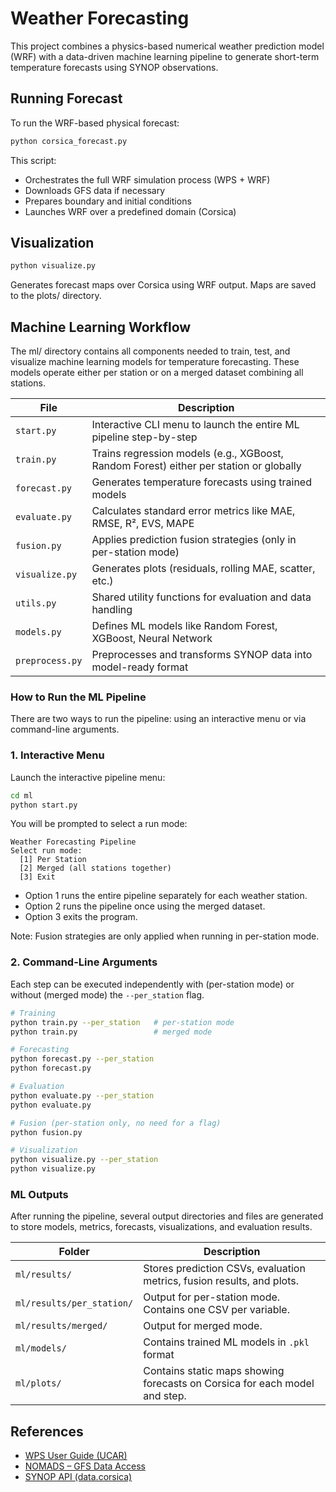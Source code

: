 # Weather Forecasting

This project combines a physics-based numerical weather prediction model (WRF) with a data-driven machine learning pipeline to generate short-term temperature forecasts using SYNOP observations.

## Running Forecast

To run the WRF-based physical forecast:
```bash
python corsica_forecast.py
```

This script:

* Orchestrates the full WRF simulation process (WPS + WRF)
* Downloads GFS data if necessary
* Prepares boundary and initial conditions
* Launches WRF over a predefined domain (Corsica)

## Visualization
```bash
python visualize.py
```
Generates forecast maps over Corsica using WRF output. Maps are saved to the plots/ directory.

## Machine Learning Workflow

The ml/ directory contains all components needed to train, test, and visualize machine learning models for temperature forecasting. These models operate either per station or on a merged dataset combining all stations.

| File           | Description |
|----------------|-------------|
| `start.py`     | Interactive CLI menu to launch the entire ML pipeline step-by-step |
| `train.py`     | Trains regression models (e.g., XGBoost, Random Forest) either per station or globally |
| `forecast.py`  | Generates temperature forecasts using trained models |
| `evaluate.py`  | Calculates standard error metrics like MAE, RMSE, R², EVS, MAPE |
| `fusion.py`    | Applies prediction fusion strategies (only in per-station mode) |
| `visualize.py` | Generates plots (residuals, rolling MAE, scatter, etc.) |
| `utils.py`     | Shared utility functions for evaluation and data handling |
| `models.py`    | Defines ML models like Random Forest, XGBoost, Neural Network |
| `preprocess.py`| Preprocesses and transforms SYNOP data into model-ready format |

### How to Run the ML Pipeline

There are two ways to run the pipeline: using an interactive menu or via command-line arguments.

### 1. Interactive Menu

Launch the interactive pipeline menu:

```bash
cd ml
python start.py
```

You will be prompted to select a run mode:

```
Weather Forecasting Pipeline
Select run mode:
  [1] Per Station
  [2] Merged (all stations together)
  [3] Exit
```

* Option 1 runs the entire pipeline separately for each weather station.
* Option 2 runs the pipeline once using the merged dataset.
* Option 3 exits the program.

Note: Fusion strategies are only applied when running in per-station mode.

### 2. Command-Line Arguments

Each step can be executed independently with (per-station mode) or without (merged mode) the `--per_station` flag.

```bash
# Training
python train.py --per_station   # per-station mode
python train.py                 # merged mode

# Forecasting
python forecast.py --per_station
python forecast.py

# Evaluation
python evaluate.py --per_station
python evaluate.py

# Fusion (per-station only, no need for a flag)
python fusion.py

# Visualization
python visualize.py --per_station
python visualize.py
```

### ML Outputs
After running the pipeline, several output directories and files are generated to store models, metrics, forecasts, visualizations, and evaluation results.

| Folder              | Description                                                                 |
|---------------------|-----------------------------------------------------------------------------|
| `ml/results/`           | Stores prediction CSVs, evaluation metrics, fusion results, and plots.     |
| `ml/results/per_station/` | Output for per-station mode. Contains one CSV per variable.              |
| `ml/results/merged/`    | Output for merged mode.                                                    |
| `ml/models/`            | Contains trained ML models in `.pkl` format        |
| `ml/plots/`             | Contains static maps showing forecasts on Corsica for each model and step. |



## References
- [WPS User Guide (UCAR)](https://mmg.atm.ucdavis.edu/wp-content/uploads/2014/10/WPS-Duda.pdf)
- [NOMADS – GFS Data Access](https://nomads.ncep.noaa.gov)
- [SYNOP API (data.corsica)](https://www.data.corsica/explore/dataset/observation-meteorologique-historiques-france-synop0/information)
